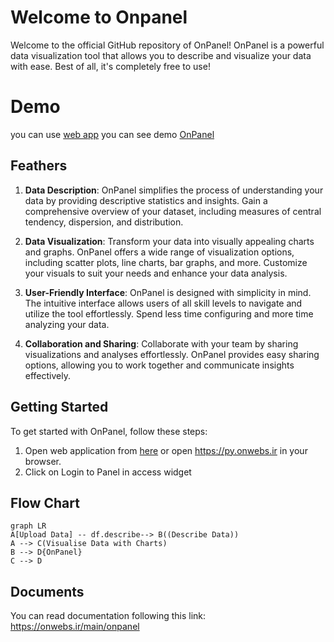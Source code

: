 # Welcome to Onpanel

Welcome to the official GitHub repository of OnPanel! OnPanel is a powerful data visualization tool that allows you to describe and visualize your data with ease. Best of all, it's completely free to use!

# Demo
you can use [web app](https://py.onwebs.ir)
you can see demo [OnPanel ](http://https://onwebsdash.iran.liara.run/) 


## Feathers 

1.  **Data Description**: OnPanel simplifies the process of understanding your data by providing descriptive statistics and insights. Gain a comprehensive overview of your dataset, including measures of central tendency, dispersion, and distribution.
    
2.  **Data Visualization**: Transform your data into visually appealing charts and graphs. OnPanel offers a wide range of visualization options, including scatter plots, line charts, bar graphs, and more. Customize your visuals to suit your needs and enhance your data analysis.
    
    
3.  **User-Friendly Interface**: OnPanel is designed with simplicity in mind. The intuitive interface allows users of all skill levels to navigate and utilize the tool effortlessly. Spend less time configuring and more time analyzing your data.
    
4.  **Collaboration and Sharing**: Collaborate with your team by sharing visualizations and analyses effortlessly. OnPanel provides easy sharing options, allowing you to work together and communicate insights effectively.
## Getting Started
To get started with OnPanel, follow these steps:
1.  Open web application from [here](https://py.onwebs.ir) or open https://py.onwebs.ir in your browser.
2. Click on Login to Panel in access widget

## Flow Chart

```mermaid
graph LR
A[Upload Data] -- df.describe--> B((Describe Data))
A --> C(Visualise Data with Charts)
B --> D{OnPanel}
C --> D
```
## Documents

You can read documentation following this link:
https://onwebs.ir/main/onpanel



